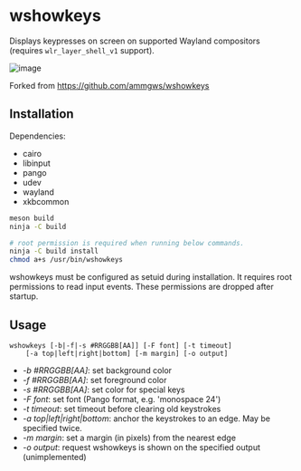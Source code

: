 # wshowkeys

Displays keypresses on screen on supported Wayland compositors (requires
`wlr_layer_shell_v1` support).

![image](https://sr.ht/xGs2.png)

Forked from https://github.com/ammgws/wshowkeys

## Installation

Dependencies:

- cairo
- libinput
- pango
- udev 
- wayland 
- xkbcommon 

``` bash
meson build
ninja -C build

# root permission is required when running below commands.
ninja -C build install
chmod a+s /usr/bin/wshowkeys
```

wshowkeys must be configured as setuid during installation. It requires root
permissions to read input events. These permissions are dropped after startup.

## Usage

```
wshowkeys [-b|-f|-s #RRGGBB[AA]] [-F font] [-t timeout]
    [-a top|left|right|bottom] [-m margin] [-o output]
```

- *-b #RRGGBB[AA]*: set background color
- *-f #RRGGBB[AA]*: set foreground color
- *-s #RRGGBB[AA]*: set color for special keys
- *-F font*: set font (Pango format, e.g. 'monospace 24')
- *-t timeout*: set timeout before clearing old keystrokes
- *-a top|left|right|bottom*: anchor the keystrokes to an edge. May be specified
  twice.
- *-m margin*: set a margin (in pixels) from the nearest edge
- *-o output*: request wshowkeys is shown on the specified output
  (unimplemented)
